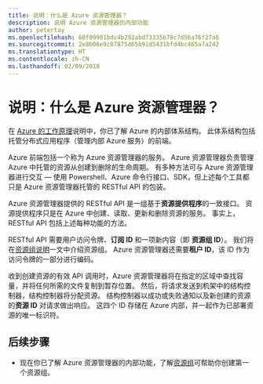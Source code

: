 ```yaml
---
title: 说明：什么是 Azure 资源管理器？
description: 说明 Azure 资源管理器的内部功能
author: petertay
ms.openlocfilehash: 60f09901bdc4b292abd73335b78c7d56a76f27a6
ms.sourcegitcommit: 2e8b06e9c07875d65b91d5431bfd4bc465a7a242
ms.translationtype: HT
ms.contentlocale: zh-CN
ms.lasthandoff: 02/09/2018
---
```

# <a name="explainer-what-is-azure-resource-manager"></a>说明：什么是 Azure 资源管理器？

在 [Azure 的工作原理](azure-explainer.md)说明中，你已了解 Azure 的内部体系结构。 此体系结构包括托管分布式应用程序（管理内部 Azure 服务）的前端。

Azure 前端包括一个称为 Azure 资源管理器的服务。 Azure 资源管理器负责管理 Azure 中托管的资源从创建到删除的生命周期。 有多种方法可与 Azure 资源管理器进行交互 &mdash; 使用 Powershell、Azure 命令行接口、SDK，但上述每个工具都只是 Azure 资源管理器托管的 RESTful API 的包装。

Azure 资源管理器提供的 RESTful API 是一组基于**资源提供程序**的一致接口。 资源提供程序只是在 Azure 中创建、读取、更新和删除资源的服务。 事实上，RESTful API 包括上述每种功能的方法。 

RESTful API 需要用户访问令牌、**订阅 ID** 和一项新内容（即 **资源组 ID**）。 我们将在[资源组说明](resource-group-explainer.md)一文中介绍资源组。 Azure 资源管理器还需要**租户 ID**，该 ID 作为访问令牌的一部分进行编码。 

收到创建资源的有效 API 调用时，Azure 资源管理器将在指定的区域中查找容量，并将任何所需的文件复制到暂存位置。 然后，将请求发送到机架中的结构控制器，结构控制器将分配资源。 结构控制器以成功或失败通知以及新创建的资源的**资源 ID** 对请求做出响应。 这四个 ID 存储在 Azure 内部，并一起作为已部署资源的唯一标识符。

## <a name="next-steps"></a>后续步骤

* 现在你已了解 Azure 资源管理器的内部功能，了解[资源组](resource-group-explainer.md)可帮助你创建第一个资源组。
